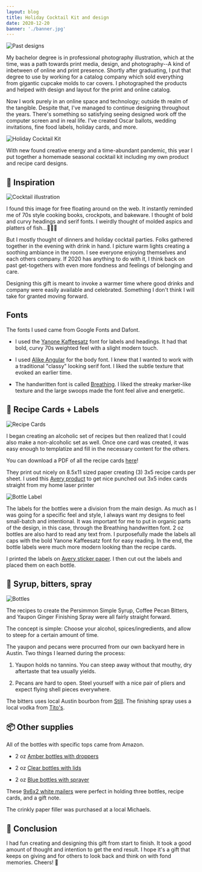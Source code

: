 ```yaml
---
layout: blog
title: Holiday Cocktail Kit and design
date: 2020-12-20
banner: './banner.jpg'
---
```

<img class="responsive-img" src="/images/uploads/2020-12-20/holiday_1.jpg" alt="Past designs" />

My bachelor degree is in professional photography illustration, which at the time, was a path towards print media, design, and photography--A kind of inbetween of online and print presence. Shortly after graduating, I put that degree to use by working for a catalog company which sold everything from gigantic cupcake molds to car covers. I photographed the products and helped with design and layout for the print and online catalog. 

Now I work purely in an online space and technology; outside th realm of the tangible. Despite that, I've managed to continue designing throughout the years. There's something so satisfying seeing designed work off the computer screen and in real life. I've created Oscar ballots, wedding invitations, fine food labels, holiday cards, and more.

<img class="responsive-img" src="/images/uploads/2020-12-20/holiday_3.jpg" alt="Holiday Cocktail Kit" />

With new found creative energy and a time-abundant pandemic, this year I put together a homemade seasonal cocktail kit including my own product and recipe card designs.

## 🥫 Inspiration

<img class="responsive-img-no-shadow" src="/images/uploads/2020-12-20/illustration.png" alt="Cocktail illustration" />

I found this image for free floating around on the web. It instantly reminded me of 70s style cooking books, crockpots, and bakeware. I thought of bold and curvy headings and serif fonts. I weirdly thought of molded aspics and platters of fish...🤷🏻‍♀️

But I mostly thought of dinners and holiday cocktail parties. Folks gathered together in the evening with drink in hand. I picture warm lights creating a soothing ambiance in the room. I see everyone enjoying themselves and each others company. If 2020 has anything to do with it, I think back on past get-togethers with even more fondness and feelings of belonging and care.

Designing this gift is meant to invoke a warmer time where good drinks and company were easily available and celebrated. Something I don't think I will take for granted moving forward.

## Fonts

The fonts I used came from Google Fonts and Dafont.

* I used the [Yanone Kaffeesatz](https://fonts.google.com/specimen/Yanone+Kaffeesatz) font for labels and headings. It had that bold, curvy 70s weighted feel with a slight modern touch.

* I used [Alike Angular](https://fonts.google.com/specimen/Alike+Angular) for the body font. I knew that I wanted to work with a traditional "classy" looking serif font. I liked the subtle texture that evoked an earlier time.

* The handwritten font is called [Breathing](https://www.dafont.com/breathing.font). I liked the streaky marker-like texture and the large swoops made the font feel alive and energetic.

## 🥃 Recipe Cards + Labels

<img class="responsive-img-no-shadow" src="/images/uploads/2020-12-20/recipes.jpg" alt="Recipe Cards" />

I began creating an alcoholic set of recipes but then realized that I could also make a non-alcoholic set as well. Once one card was created, it was easy enough to templatize and fill in the necessary content for the others.

You can download a PDF of all the recipe cards <a href="/images/uploads/2020-12-20/holiday-cocktail-recipes.pdf" target="_blank">here</a>! 

They print out nicely on 8.5x11 sized paper creating (3) 3x5 recipe cards per sheet. I used this [Avery product](https://www.amazon.com/gp/product/B00006HPWA/ref=ppx_yo_dt_b_asin_title_o06_s01?ie=UTF8&psc=1) to get nice punched out 3x5 index cards straight from my home laser printer

<img class="responsive-img-no-shadow" src="/images/uploads/2020-12-20/bottle_label.jpg" alt="Bottle Label" />

The labels for the bottles were a division from the main design. As much as I was going for a specific feel and style, I always want my designs to feel small-batch and intentional. It was important for me to put in organic parts of the design, in this case, through the Breathing handwritten font. 2 oz bottles are also hard to read any text from. I purposefully made the labels all caps with the bold Yanone Kaffeesatz font for easy reading. In the end, the bottle labels were much more modern looking than the recipe cards.

I printed the labels on [Avery sticker paper](https://www.amazon.com/gp/product/B074PLFZNG/ref=ppx_yo_dt_b_asin_title_o06_s01?ie=UTF8&psc=1). I then cut out the labels and placed them on each bottle.

## 🍯 Syrup, bitters, spray

<img class="responsive-img" src="/images/uploads/2020-12-20/holiday_2.JPG" alt="Bottles" />

The recipes to create the Persimmon Simple Syrup, Coffee Pecan Bitters, and Yaupon Ginger Finishing Spray were all fairly straight forward.

The concept is simple: Choose your alcohol, spices/ingredients, and allow to steep for a certain amount of time.

The yaupon and pecans were procurred from our own backyard here in Austin. Two things I learned during the process:

1. Yaupon holds no tannins. You can steep away without that mouthy, dry aftertaste that tea usually yields.

2. Pecans are hard to open. Steel yourself with a nice pair of pliers and expect flying shell pieces everywhere.

The bitters uses local Austin bourbon from [Still](https://stillaustin.com/booze/archive/bourbon-whiskey-first-batch/). The finishing spray uses a local vodka from [Tito's](https://www.titosvodka.com/).

## 📦 Other supplies

All of the bottles with specific tops came from Amazon.

* 2 oz [Amber bottles with droppers](https://www.amazon.com/gp/product/B00V73OA6O/ref=ppx_yo_dt_b_asin_title_o06_s03?ie=UTF8&psc=1)

* 2 oz [Clear bottles with lids](https://www.amazon.com/gp/product/B088R6QXPC/ref=ppx_yo_dt_b_asin_title_o06_s01?ie=UTF8&psc=1)

* 2 oz [Blue bottles with sprayer](https://www.amazon.com/gp/product/B073DYSCX5/ref=ppx_yo_dt_b_asin_title_o06_s00?ie=UTF8&psc=1)

These [9x6x2 white mailers](https://www.amazon.com/gp/product/B08GC96SFH/ref=ppx_yo_dt_b_asin_title_o06_s02?ie=UTF8&psc=1) were perfect in holding three bottles, recipe cards, and a gift note.

The crinkly paper filler was purchased at a local Michaels.

## 🎄 Conclusion

I had fun creating and designing this gift from start to finish. It took a good amount of thought and intention to get the end result. I hope it's a gift that keeps on giving and for others to look back and think on with fond memories. Cheers! 🥂